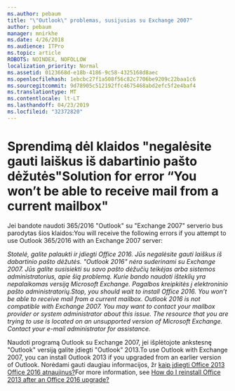 ```yaml
---
ms.author: pebaum
title: "\"Outlook\" problemas, susijusias su Exchange 2007"
author: pebaum
manager: mnirkhe
ms.date: 4/26/2018
ms.audience: ITPro
ms.topic: article
ROBOTS: NOINDEX, NOFOLLOW
localization_priority: Normal
ms.assetid: 0123668d-e18b-4186-9c58-4325168d8aec
ms.openlocfilehash: 1ebcbc27f1a508f56c82c7706be9209c22baa1c6
ms.sourcegitcommit: 9d78905c512192ffc4675468abd2efc5f2e4baf4
ms.translationtype: MT
ms.contentlocale: lt-LT
ms.lasthandoff: 04/23/2019
ms.locfileid: "32372820"
---
```

# <a name="solution-for-error-you-wont-be-able-to-receive-mail-from-a-current-mailbox"></a><span data-ttu-id="efa6f-102">Sprendimą dėl klaidos "negalėsite gauti laiškus iš dabartinio pašto dėžutės"</span><span class="sxs-lookup"><span data-stu-id="efa6f-102">Solution for error “You won’t be able to receive mail from a current mailbox"</span></span>
<span data-ttu-id="efa6f-103">Jei bandote naudoti 365/2016 "Outlook" su "Exchange 2007" serverio bus parodytas šios klaidos:</span><span class="sxs-lookup"><span data-stu-id="efa6f-103">You will receive the following errors if you attempt to use Outlook 365/2016 with an Exchange 2007 server:</span></span>

<span data-ttu-id="efa6f-104">*Stotelė, galite palaukti ir įdiegti Office 2016. Jūs negalėsite gauti laiškus iš dabartinio pašto dėžutės. "Outlook 2016" nėra suderinami su Exchange 2007. Jūs galite susisiekti su savo pašto dėžučių teikėjas arba sistemos administratorius, apie šią problemą. Kurie bando naudoti išteklių yra nepalaikomas versiją Microsoft Exchange. Pagalbos kreipkitės į elektroninio pašto administratorių.*</span><span class="sxs-lookup"><span data-stu-id="efa6f-104">*Stop, you should wait to install Office 2016. You won’t be able to receive mail from a current mailbox. Outlook 2016 is not compatible with Exchange 2007. You may want to contact your mailbox provider or system administrator about this issue. The resource that you are trying to use is located on an unsupported version of Microsoft Exchange. Contact your e-mail administrator for assistance.*</span></span>

<span data-ttu-id="efa6f-105">Naudoti programą Outlook su Exchange 2007, jei išplėtojote ankstesnę "Outlook" versiją galite įdiegti "Outlook" 2013.</span><span class="sxs-lookup"><span data-stu-id="efa6f-105">To use Outlook with Exchange 2007, you can install Outlook 2013 if you upgraded from an earlier version of Outlook.</span></span> <span data-ttu-id="efa6f-106">Norėdami gauti daugiau informacijos, žr [kaip įdiegti Office 2013 Office 2016 atnaujinus?](https://support.office.com/article/a6ca92f4-cbb4-4609-9fdb-f8d3dd6812f3)</span><span class="sxs-lookup"><span data-stu-id="efa6f-106">For more information, see [How do I reinstall Office 2013 after an Office 2016 upgrade?](https://support.office.com/article/a6ca92f4-cbb4-4609-9fdb-f8d3dd6812f3)</span></span>